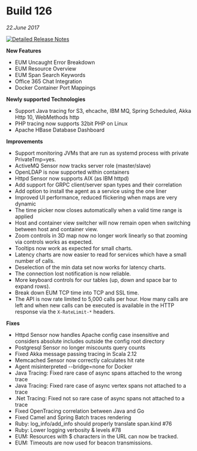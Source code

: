# Build 126
_22.June 2017_

[![Detailed Release Notes](https://img.shields.io/badge/detailed%20release%20notes-126-brightgreen.svg)](https://instana.atlassian.net/wiki/display/DOCS/Build+126)

**New Features**
 - EUM Uncaught Error Breakdown
 - EUM Resource Overview
 - EUM Span Search Keywords
 - Office 365 Chat Integration
 - Docker Container Port Mappings

**Newly supported Technologies**
 - Support Java tracing for S3, ehcache, IBM MQ, Spring Scheduled, Akka Http 10, WebMethods http
 - PHP tracing now supports 32bit PHP on Linux
 - Apache HBase Database Dashboard

**Improvements**
 - Support monitoring JVMs that are run as systemd process with private PrivateTmp=yes.
 - ActiveMQ Sensor now tracks server role (master/slave)
 - OpenLDAP is now supported within containers
 - Httpd Sensor now supports AIX (as IBM httpd)
 - Add support for GRPC client/server span types and their correlation
 - Add option to install the agent as a service using the one liner
 - Improved UI performance, reduced flickering when maps are very dynamic
 - The time picker now closes automatically when a valid time range is applied
 - Host and container view switcher will now remain open when switching between host and container view.
 - Zoom controls in 3D map now no longer work linearly so that zooming via controls works as expected.
 - Tooltips now work as expected for small charts.
 - Latency charts are now easier to read for services which have a small number of calls.
 - Deselection of the min data set now works for latency charts.
 - The connection lost notification is now reliable.
 - More keyboard controls for our tables (up, down and space bar to expand rows).
 - Break down EUM TCP time into TCP and SSL time.
 - The API is now rate limited to 5,000 calls per hour. How many calls are left and when new calls can be executed is available in the HTTP response via the `X-RateLimit-*` headers.

**Fixes**
 - Httpd Sensor now handles Apache config case insensitive and considers absolute includes outside the config root directory
 - Postgresql Sensor no longer miscounts query counts
 - Fixed Akka message passing tracing in Scala 2.12
 - Memcached Sensor now correctly calculates hit rate
 - Agent misinterpreted --bridge=none for Docker
 - Java Tracing: Fixed rare case of async spans attached to the wrong trace
 - Java Tracing: Fixed rare case of async vertex spans not attached to a trace
 - .Net Tracing: Fixed not so rare case of async spans not attached to a trace
 - Fixed OpenTracing correlation between Java and Go
 - Fixed Camel and Spring Batch traces rendering
 - Ruby: log_info/add_info should properly translate span.kind #76
 - Ruby: Lower logging verbosity & levels #78
 - EUM: Resources with $ characters in the URL can now be tracked.
 - EUM: Timeouts are now used for beacon transmissions.
